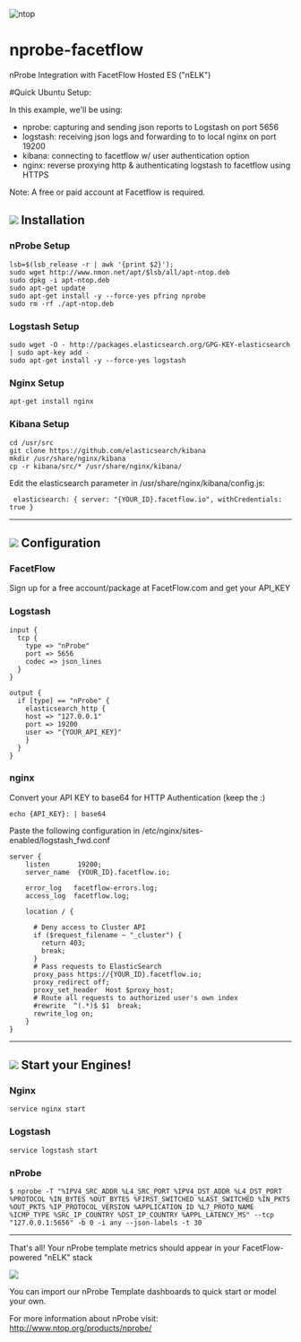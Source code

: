 ![ntop](http://www.ntop.org/wp-content/uploads/2011/08/logo_new_m.png)

nprobe-facetflow
================

nProbe Integration with FacetFlow Hosted ES ("nELK")


#Quick Ubuntu Setup:

In this example, we'll be using:

* nprobe: capturing and sending json reports to Logstash on port 5656
* logstash: receiving json logs and forwarding to to local nginx on port 19200
* kibana: connecting to facetflow w/ user authentication option
* nginx: reverse proxying http & authenticating logstash to facetflow using HTTPS

Note: A free or paid account at Facetflow is required.



## ![](http://www.ntop.org/wp-content/uploads/2011/08/nboxLogo.gif) Installation
### nProbe Setup
```
lsb=$(lsb_release -r | awk '{print $2}');
sudo wget http://www.nmon.net/apt/$lsb/all/apt-ntop.deb
sudo dpkg -i apt-ntop.deb
sudo apt-get update
sudo apt-get install -y --force-yes pfring nprobe
sudo rm -rf ./apt-ntop.deb
```

### Logstash Setup
```
sudo wget -O - http://packages.elasticsearch.org/GPG-KEY-elasticsearch | sudo apt-key add -
sudo apt-get install -y --force-yes logstash
```

### Nginx Setup
```
apt-get install nginx

```

### Kibana Setup
```
cd /usr/src
git clone https://github.com/elasticsearch/kibana
mkdir /usr/share/nginx/kibana
cp -r kibana/src/* /usr/share/nginx/kibana/
```
Edit the elasticsearch parameter in /usr/share/nginx/kibana/config.js:
```
 elasticsearch: { server: "{YOUR_ID}.facetflow.io", withCredentials: true }
```

----------------

## ![](http://www.ntop.org/wp-content/uploads/2011/08/nboxLogo.gif) Configuration
### FacetFlow
Sign up for a free account/package at FacetFlow.com and get your API_KEY



### Logstash
```
input {
  tcp {
    type => "nProbe"
    port => 5656
    codec => json_lines
  }
}

output {
  if [type] == "nProbe" { 
    elasticsearch_http {
    host => "127.0.0.1"
    port => 19200
    user => "{YOUR_API_KEY}"
    }
  }
}
```
### nginx

Convert your API KEY to base64 for HTTP Authentication (keep the :)
```
echo {API_KEY}: | base64
```

Paste the following configuration in /etc/nginx/sites-enabled/logstash_fwd.conf
```
server {
    listen       19200;
    server_name  {YOUR_ID}.facetflow.io;

    error_log   facetflow-errors.log;
    access_log  facetflow.log;

    location / {

      # Deny access to Cluster API
      if ($request_filename ~ "_cluster") {
        return 403;
        break;
      }
      # Pass requests to ElasticSearch
      proxy_pass https://{YOUR_ID}.facetflow.io;
      proxy_redirect off;
      proxy_set_header  Host $proxy_host;
      # Route all requests to authorized user's own index
      #rewrite  ^(.*)$ $1  break;
      rewrite_log on;
    }
}

```
----------------


## ![](http://www.ntop.org/wp-content/uploads/2011/08/nboxLogo.gif) Start your Engines!
### Nginx
```service nginx start```

### Logstash
```service logstash start```

### nProbe
```
$ nprobe -T "%IPV4_SRC_ADDR %L4_SRC_PORT %IPV4_DST_ADDR %L4_DST_PORT %PROTOCOL %IN_BYTES %OUT_BYTES %FIRST_SWITCHED %LAST_SWITCHED %IN_PKTS %OUT_PKTS %IP_PROTOCOL_VERSION %APPLICATION_ID %L7_PROTO_NAME %ICMP_TYPE %SRC_IP_COUNTRY %DST_IP_COUNTRY %APPL_LATENCY_MS" --tcp "127.0.0.1:5656" -b 0 -i any --json-labels -t 30
```

----------------

That's all! Your nProbe template metrics should appear in your FacetFlow-powered "nELK" stack

![](http://www.nuxeo.com/blog/wp-content/uploads/2014/04/kibana-300x132.png)

You can import our nProbe Template dashboards to quick start or model your own.

For more information about nProbe visit: http://www.ntop.org/products/nprobe/
